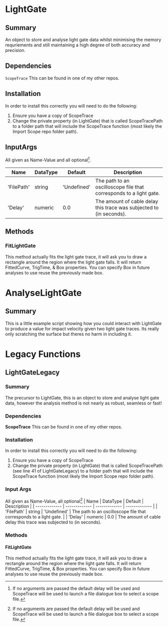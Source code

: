 # LightGate
## Summary
An object to store and analyse light gate data whilst minimising the memory requriements and still maintaining a high degree of both accuracy and precision.

## Dependencies
`ScopeTrace` This can be found in one of my other repos.

## Installation
In order to install this correctly you will need to do the following:
1) Ensure you have a copy of ScopeTrace
2) Change the private property (in LightGate) that is called ScopeTracePath to a folder path that will include the ScopeTrace function (most likely the Import Scope repo folder path).

## InputArgs
All given as Name-Value and all optional[^1].

| Name          | DataType      | Default      	| Description								                                          |
| ------------- | ------------- | -------------	| ------------------------------------------------------------------- |
| 'FilePath'    | string        | 'Undefined'   | The path to an oscilloscope file that corresponds to a light gate.	|
| 'Delay'    	  | numeric 	    | 0.0		        | The amount of cable delay this trace was subjected to (in seconds). 

[^1]: If no arguments are passed the default delay will be used and ScopeTrace will be used to launch a file dialogue box to select a scope file.

## Methods
### FitLightGate
This method actually fits the light gate trace, it will ask you to draw a rectangle around the region where the light gate falls. It will return FittedCurve, TrigTime, & Box properties. You can specify Box in future analyses to use reuse the previously made box.


# AnalyseLightGate
## Summary
This is a little example script showing how you could interact with LightGate to produce a value for impact velocity given two light gate traces. Its really only scratching the surface but theres no harm in including it.

# Legacy Functions
## LightGateLegacy
### Summary
The precursor to LightGate, this is an object to store and analyse light gate data, however the analysis method is not nearly as robust, seamless or fast!

### Dependencies
**ScopeTrace** This can be found in one of my other repos.

### Installation
In order to install this correctly you will need to do the following:
1) Ensure you have a copy of ScopeTrace
2) Change the private property (in LightGate) that is called ScopeTracePath (see line 41 of LightGateLegacy) to a folder path that will include the ScopeTrace function (most likely the Import Scope repo folder path).

### Input Args
All given as Name-Value, all optional[^1]
| Name          | DataType      | Default      	| Description								|
| ------------- | ------------- | -------------	| -------------			                          		|
| 'FilePath'    | string        | 'Undefined'   | The path to an oscilloscope file that corresponds to a light gate.	|
| 'Delay'    	| numeric 	| 0.0		| The amount of cable delay this trace was subjected to (in seconds).  

### Methods
#### FitLightGate
This method actually fits the light gate trace, it will ask you to draw a rectangle around the region where the light gate falls. It will return FittedCurve, TrigTime, & Box properties. You can specify Box in future analyses to use reuse the previously made box.
